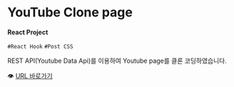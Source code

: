 # YouTube Clone page

**React Project**<br/>

`#React Hook` `#Post CSS`

>

REST API(Youtube Data Api)를 이용하여 Youtube page를 클론 코딩하였습니다.

👁 [URL 바로가기](https://oriharaa.github.io/react_restAPI_youtube/)
